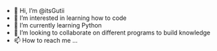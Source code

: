 - 👋 Hi, I’m @itsGutii
- 👀 I’m interested in learning how to code
- 🌱 I’m currently learning Python
- 💞️ I’m looking to collaborate on different programs to build knowledge
- 📫 How to reach me ...

<!---
itsGutii/itsGutii is a ✨ special ✨ repository because its `README.md` (this file) appears on your GitHub profile.
You can click the Preview link to take a look at your changes.
--->
